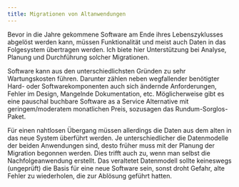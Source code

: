 ```yaml
---
title: Migrationen von Altanwendungen
---
```


Bevor in die Jahre gekommene Software am Ende ihres Lebenszyklusses abgelöst werden kann, müssen Funktionalität und meist auch
Daten in das Folgesystem übertragen werden. Ich biete hier Unterstützung bei Analyse, Planung und Durchführung solcher Migrationen. 
<!--more-->

Software kann aus den unterschiedlichsten Gründen zu sehr Wartungskosten führen. Darunter zählen neben wegfallender benötigter Hard- oder Softwarekomponenten
auch sich ändernde Anforderungen, Fehler im Design, Mangelnde Dokumentation, etc.
Möglicherweise gibt es eine pauschal buchbare Software as a Service Alternative mit geringem/moderatem monatlichen Preis, sozusagen das Rundum-Sorglos-Paket.

Für einen nahtlosen Übergang müssen allerdings die Daten aus dem alten in das neue System überführt werden. Je unterschiedlicher die Datenmodelle der beiden Anwendungen sind, desto früher 
muss mit der Planung der Migration begonnen werden. Dies trifft auch zu, wenn man selbst die Nachfolgeanwendung erstellt. Das veraltetet Datenmodell sollte keineswegs (ungeprüft) die Basis für 
eine neue Software sein, sonst droht Gefahr, alte Fehler zu wiederholen, die zur Ablösung geführt hatten.  
